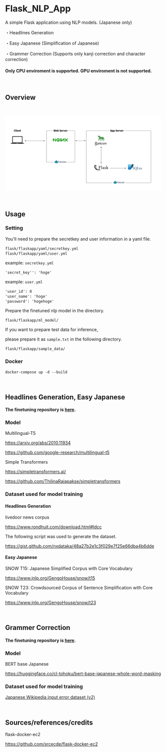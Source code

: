 # Flask_NLP_App

A simple Flask application using NLP models. (Japanese only)

・Headlines Generation

・Easy Japanese (Simplification of Japanese)

・Grammer Correction (Supports only kanji correction and character correction)

#### Only CPU enviroment is supported. GPU enviroment is not supported.

<br>

## Overview

<br>

![overview.png](img/overview.png)

<br>

## Usage

### Setting

You'll need to prepare the secretkey and user information in a yaml file.

```
flask/flaskapp/yaml/secretkey.yml
flask/flaskapp/yaml/user.yml
```

example: `secretkey.yml`

```
'secret_key'': 'hoge'
```

example: `user.yml`

```
'user_id': 0
'user_name': 'hoge' 
'password': 'hogehoge'
```

Prepare the finetuned nlp model in the directory.

```
flask/flaskapp/ml_model/
```

If you want to prepare test data for inference, 

please prepare it as `sample.txt` in the following directory.

```
flask/flaskapp/sample_data/
```

### Docker

```
docker-compose up -d --build
```
<br>

## Headlines Generation, Easy Japanese

#### The finetuning repository is [here](https://github.com/KoshiroSato/Simple_Transformers_mT5_finetuning).

### Model

Multilingual-T5

https://arxiv.org/abs/2010.11934

https://github.com/google-research/multilingual-t5

Simple Transformers

https://simpletransformers.ai/

https://github.com/ThilinaRajapakse/simpletransformers

### Dataset used for model training

#### Headlines Generation

livedoor news corpus

https://www.rondhuit.com/download.html#ldcc

The following script was used to generate the dataset.

https://gist.github.com/nxdataka/48a27b2e1c3f029e7f25e66dba4b6dde

#### Easy Japanese

SNOW T15: Japanese Simplified Corpus with Core Vocabulary

https://www.jnlp.org/GengoHouse/snow/t15

SNOW T23: Crowdsourced Corpus of Sentence Simplification with Core Vocabulary

https://www.jnlp.org/GengoHouse/snow/t23

<br>

## Grammer Correction

#### The finetuning repository is [here](https://github.com/KoshiroSato/grammer_correction_pytorch_lightning).

### Model

BERT base Japanese

https://huggingface.co/cl-tohoku/bert-base-japanese-whole-word-masking

### Dataset used for model training

[Japanese Wikipedia input error dataset (v2)](https://nlp.ist.i.kyoto-u.ac.jp/?%E6%97%A5%E6%9C%AC%E8%AA%9EWikipedia%E5%85%A5%E5%8A%9B%E8%AA%A4%E3%82%8A%E3%83%87%E3%83%BC%E3%82%BF%E3%82%BB%E3%83%83%E3%83%88)

<br>

## Sources/references/credits

flask-docker-ec2

https://github.com/srcecde/flask-docker-ec2